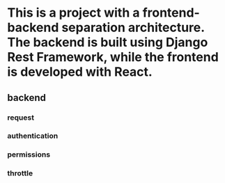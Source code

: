 # This is a project with a frontend-backend separation architecture. The backend is built using Django Rest Framework, while the frontend is developed with React.
## backend
### request
### authentication
### permissions
### throttle
